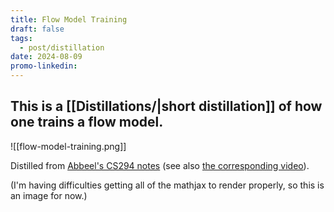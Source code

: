 ```yaml
---
title: Flow Model Training
draft: false
tags:
  - post/distillation
date: 2024-08-09
promo-linkedin:
---
```

## This is a [[Distillations/|short distillation]] of how one trains a flow model.

![[flow-model-training.png]]

Distilled from [Abbeel's CS294 notes](https://drive.google.com/file/d/1j-3ErOVr8gPLEbN6J4jBeO84I7CqQdde/view) (see also [the corresponding video](https://www.youtube.com/watch?v=JBb5sSC0JoY)).

(I'm having difficulties getting all of the mathjax to render properly, so this is an image for now.)
